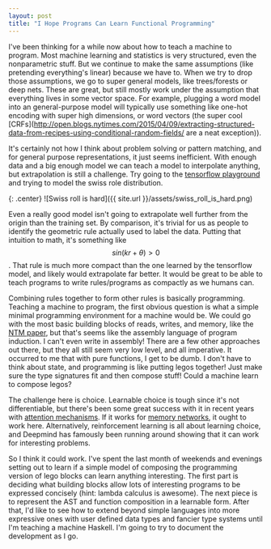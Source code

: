 ```yaml
---
layout: post
title: "I Hope Programs Can Learn Functional Programming"
---
```


I've been thinking for a while now about how to teach a machine to program.
Most machine learning and statistics is very structured, even the nonparametric stuff.
But we continue to make the same assumptions (like pretending everything's linear) because we have to.
When we try to drop those assumptions, we go to super general models, like trees/forests or deep nets.
These are great, but still mostly work under the assumption that everything lives in some vector space.
For example, plugging a word model into an general-purpose model will typically use something like one-hot encoding with super high dimensions, or word vectors (the super cool [CRFs](http://open.blogs.nytimes.com/2015/04/09/extracting-structured-data-from-recipes-using-conditional-random-fields/ are a neat exception)).

It's certainly not how I think about problem solving or pattern matching, and for general purpose representations, it just seems inefficient.
With enough data and a big enough model we can teach a model to interpolate anything, but extrapolation is still a challenge.
Try going to the [tensorflow playground](http://playground.tensorflow.org/#activation=tanh&regularization=L2&batchSize=15&dataset=spiral&regDataset=reg-plane&learningRate=0.01&regularizationRate=0.003&noise=10&networkShape=6,4&seed=0.80754&showTestData=false&discretize=false&percTrainData=50&x=true&y=true&xTimesY=true&xSquared=true&ySquared=true&cosX=false&sinX=true&cosY=false&sinY=true&collectStats=false&problem=classification&initZero=false) and trying to model the swiss role distribution.

{: .center}
![Swiss roll is hard]({{ site.url }}/assets/swiss_roll_is_hard.png)

Even a really good model isn't going to extrapolate well further from the origin than the training set.
By comparison, it's trivial for us as people to identify the geometric rule actually used to label the data.
Putting that intuition to math, it's something like $$ sin(k r + \theta) > 0 $$.
That rule is much more compact than the one learned by the tensorflow model, and likely would extrapolate far better.
It would be great to be able to teach programs to write rules/programs as compactly as we humans can.

Combining rules together to form other rules is basically programming.
Teaching a machine to program, the first obvious question is what a simple minimal programming environment for a machine would be.
We could go with the most basic building blocks of reads, writes, and memory, like the [NTM paper](https://arxiv.org/abs/1410.5401), but that's seems like the assembly language of program induction.
I can't even write in assembly!
There are a few other approaches out there, but they all still seem very low level, and all imperative.
It occurred to me that with pure functions, I get to be dumb.
I don't have to think about state, and programming is like putting legos together!
Just make sure the type signatures fit and then compose stuff!
Could a machine learn to compose legos?

The challenge here is choice.
Learnable choice is tough since it's not differentiable, but there's been some great success with it in recent years with [attention mechanisms](https://arxiv.org/abs/1406.6247).
If it works for [memory networks](https://arxiv.org/abs/1503.08895), it ought to work here.
Alternatively, reinforcement learning is all about learning choice, and Deepmind has famously been running around showing that it can work for interesting problems.

So I think it could work.
I've spent the last month of weekends and evenings setting out to learn if a simple model of composing the programming version of lego blocks can learn anything interesting.
The first part is deciding what building blocks allow lots of interesting programs to be expressed concisely (hint: lambda calculus is awesome).
The next piece is to represent the AST and function composition in a learnable form.
After that, I'd like to see how to extend beyond simple languages into more expressive ones with user defined data types and fancier type systems until I'm teaching a machine Haskell.
I'm going to try to document the development as I go.